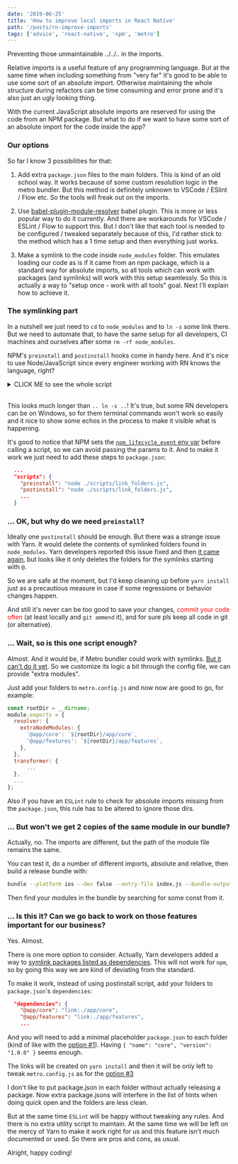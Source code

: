 ```yaml
---
date: '2019-06-25'
title: 'How to improve local imports in React Native'
path: '/posts/rn-improve-imports'
tags: ['advice', 'react-native', 'npm', 'metro']
---
```


Preventing those unmaintainable ../../.. in the imports.

Relative imports is a useful feature of any programming language. But at the same time when including something from "very far" it's good to be able to use some sort of an absolute import. Otherwise maintaining the whole structure during refactors can be time consuming and error prone and it's also just an ugly looking thing.

With the current JavaScript absolute imports are reserved for using the code from an NPM package. But what to do if we want to have some sort of an absolute import for the code inside the app?

### Our options

So far I know 3 possibilities for that:

<div id="option-one"></div>

1. Add extra `package.json` files to the main folders. This is kind of an old school way. It works because of some custom resolution logic in the metro bundler. But this method is definitely unknown to VSCode / ESlint / Flow etc. So the tools will freak out on the imports.

<div id="option-two"></div>

2. Use [babel-plugin-module-resolver](https://github.com/tleunen/babel-plugin-module-resolver) babel plugin. This is more or less popular way to do it currently. And there are workarounds for VSCode / ESLint / Flow to support this. But I don't like that each tool is needed to be configured / tweaked separately because of this, I'd rather stick to the method which has a 1 time setup and then everything just works.

<div id="option-three"></div>

3. Make a symlink to the code inside `node_modules` folder. This emulates loading our code as is if it came from an npm package, which is a standard way for absolute imports, so all tools which can work with packages (and symlinks) will work with this setup seamlessly. So this is actually a way to "setup once - work with all tools" goal. Next I'll explain how to achieve it.

### The symlinking part

In a nutshell we just need to `cd` to `node_modules` and to `ln -s` some link there. But we need to automate that, to have the same setup for all developers, CI machines and ourselves after some `rm -rf node_modules`.

NPM's `preinstall` and `postinstall` hooks come in handy here. And it's nice to use Node/JavaScript since every engineer working with RN knows the language, right?

<details><summary>CLICK ME to see the whole script</summary>
<div>

`gist:zubko/6e6b8ddde6fb03b3109416dae8b6a04e`

</div>
</details>
<br>

This looks much longer than `.. ln -s ..`! It's true, but some RN developers can be on Windows, so for them terminal commands won't work so easily and it nice to show some echos in the process to make it visible what is happening.

It's good to notice that NPM sets the [`npm_lifecycle_event` env var](https://docs.npmjs.com/misc/scripts#current-lifecycle-event) before calling a script, so we can avoid passing the params to it. And to make it work we just need to add these steps to `package.json`:

```json
  ...
  "scripts": {
    "preinstall": "node ./scripts/link_folders.js",
    "postinstall": "node ./scripts/link_folders.js",
    ...
  }
```

### ... OK, but why do we need `preinstall`?

Ideally one `postinstall` should be enough. But there was a strange issue with Yarn. It would delete the contents of symlinked folders found in `node_modules`. Yarn developers reported this issue fixed and then [it came again](https://github.com/yarnpkg/yarn/issues/2238), but looks like it only deletes the folders for the symlinks starting with&nbsp;`@`.

So we are safe at the moment, but I'd keep cleaning up before `yarn install` just as a precautious measure in case if some regressions or behavior changes happen.

And still it's never can be too good to save your changes, <font color="red">commit your code often</font> (at least locally and `git ammend` it), and for sure pls keep all code in git (or alternative).

### ... Wait, so is this one script enough?

Almost. And it would be, if Metro bundler could work with symlinks. [But it can't do it yet](https://github.com/facebook/metro/issues/1). So we customize its logic a bit through the config file, we can provide "extra modules".

<div id="option-three-tweak-metro"></div>

Just add your folders to `metro.config.js` and now now are good to go, for example:

```js
const rootDir = __dirname;
module.exports = {
  resolver: {
    extraNodeModules: {
      '@app/core': `${rootDir}/app/core`,
      '@app/features': `${rootDir}/app/features`,
    },
  },
  transformer: {
      ...
  },
  ...
};
```

Also if you have an `ESLint` rule to check for absolute imports missing from the `package.json`, this rule has to be altered to ignore those dirs.

### ... But won't we get 2 copies of the same module in our bundle?

Actually, no. The imports are different, but the path of the module file remains the same.

You can test it, do a number of different imports, absolute and relative, then build a release bundle with:

```sh
bundle --platform ios --dev false --entry-file index.js --bundle-output=bundle.js
```

Then find your modules in the bundle by searching for some const from it.

### ... Is this it? Can we go back to work on those features important for our business?

Yes. Almost.

There is one more option to consider. Actually, Yarn developers added a way to [symlink packages listed as dependencies](https://github.com/yarnpkg/rfcs/blob/master/implemented/0000-link-dependency-type.md). This will not work for `npm`, so by going this way we are kind of deviating from the standard.

To make it work, instead of using postinstall script, add your folders to `package.json`'s `dependencies`:

```json
  "dependencies": {
    "@app/core": "link:./app/core",
    "@app/features": "link:./app/features",
    ...
```

And you will need to add a minimal placeholder `package.json` to each folder (kind of like with the [option #1](#option-one)). Having `{ "name": "core", "version": "1.0.0" }` seems enough.

The links will be created on `yarn install` and then it will be only left to tweak `metro.config.js` as for the [option #3](#option-three-tweak-metro)

I don't like to put package.json in each folder without actually releasing a package. Now extra package.jsons will interfere in the list of hints when doing quick open and the folders are less clean.

But at the same time `ESLint` will be happy without tweaking any rules. And there is no extra utility script to maintain. At the same time we will be left on the mercy of Yarn to make it work right for us and this feature isn't much documented or used. So there are pros and cons, as usual.

Alright, happy coding!